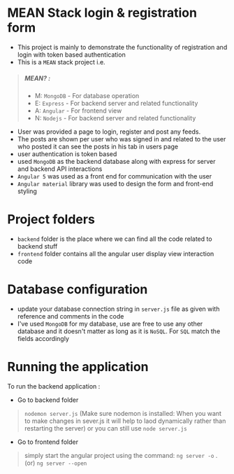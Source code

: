 # MEAN Stack login & registration form

-   This project is mainly to demonstrate the functionality of registration and login with token based authentication
-   This is a `MEAN` stack project i.e.

> ##### MEAN? :
>
> -   M: `MongoDB` - For database operation
> -   E: `Express` - For backend server and related functionality
> -   A: `Angular` - For frontend view
> -   N: `Nodejs` - For backend server and related functionality

-   User was provided a page to login, register and post any feeds.
-   The posts are shown per user who was signed in and related to the user who posted it can see the posts in his tab in users page
-   user authentication is token based
-   used `MongoDB` as the backend database along with express for server and backend API interactions
-   `Angular 5` was used as a front end for communication with the user
-   `Angular material` library was used to design the form and front-end styling

# Project folders

-   `backend` folder is the place where we can find all the code related to backend stuff
-   `frontend` folder contains all the angular user display view interaction code

# Database configuration

-   update your database connection string in `server.js` file as given with reference and comments in the code
-   I've used `MongoDB` for my database, use are free to use any other database and it doesn't matter as long as it is `NoSQL`. For `SQL` match the fields accordingly

# Running the application 
To run the backend application :

- Go to backend folder
> `nodemon server.js`
> (Make sure nodemon is installed: When you want to make changes in sever.js it will help to laod dynamically rather than  
> restarting the server) or you can still use 
> `node server.js`
      
- Go to frontend folder
> simply start the angular project using the command: 
> `ng server -o` . (or) `ng server --open`
